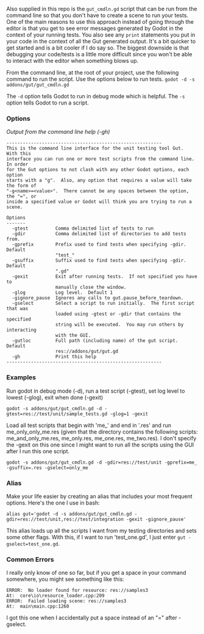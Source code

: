 Also supplied in this repo is the `gut_cmdln.gd` script that can be run from the command line so that you don't have to create a scene to run your tests.  One of the main reasons to use this approach instead of going through the editor is that you get to see error messages generated by Godot in the context of your running tests.  You also see any `print` statements you put in  your code in the context of all the Gut generated output.  It's a bit quicker to get started and is a bit cooler if I do say so.  The biggest downside is that debugging your code/tests is a little more difficult since you won't be able to interact with the editor when something blows up.

From the command line, at the root of your project, use the following command to run the script.  Use the options below to run tests.
	`godot -d -s addons/gut/gut_cmdln.gd`

The `-d` option tells Godot to run in debug mode which is helpful.  The `-s` option tells Godot to run a script.

### Options
_Output from the command line help (-gh)_
```
---------------------------------------------------------                               
This is the command line interface for the unit testing tool Gut.  With this
interface you can run one or more test scripts from the command line.  In order
for the Gut options to not clash with any other Godot options, each option
starts with a "g".  Also, any option that requires a value will take the form of
"-g<name>=<value>".  There cannot be any spaces between the option, the "=", or
inside a specified value or Godot will think you are trying to run a scene.       

Options                                                                                                               
-------                                                                                                               
  -gtest          Comma delimited list of tests to run
  -gdir           Comma delimited list of directories to add tests from.
  -gprefix        Prefix used to find tests when specifying -gdir.  Default
                  "test_"
  -gsuffix        Suffix used to find tests when specifying -gdir.  Default
                  ".gd"
  -gexit          Exit after running tests.  If not specified you have to
                  manually close the window.
  -glog           Log level.  Default 1
  -gignore_pause  Ignores any calls to gut.pause_before_teardown.
  -gselect        Select a script to run initially.  The first script that was
                  loaded using -gtest or -gdir that contains the specified
                  string will be executed.  You may run others by interacting
                  with the GUI.
  -gutloc         Full path (including name) of the gut script.  Default
                  res://addons/gut/gut.gd
  -gh             Print this help
---------------------------------------------------------   
```

### Examples

Run godot in debug mode (-d), run a test script (-gtest), set log level to lowest (-glog), exit when done (-gexit)

`godot -s addons/gut/gut_cmdln.gd -d -gtest=res://test/unit/sample_tests.gd -glog=1 -gexit`

Load all test scripts that begin with 'me_' and end in '.res' and run me_only_only_me.res (given that the directory contains the following scripts:  me_and_only_me.res, me_only.res, me_one.res, me_two.res).  I don't specify the -gexit on this one since I might want to run all the scripts using the GUI after I run this one script.

`godot -s addons/gut/gut_cmdln.gd -d -gdir=res://test/unit -gprefix=me_ -gsuffix=.res -gselect=only_me`

### Alias
Make your life easier by creating an alias that includes your most frequent options.  Here's the one I use in bash:

`alias gut='godot -d -s addons/gut/gut_cmdln.gd -gdir=res://test/unit,res://test/integration -gexit -gignore_pause'`

This alias loads up all the scripts I want from my testing directories and sets some other flags.  With this, if I want to run 'test_one.gd', I just enter `gut -gselect=test_one.gd`.

### Common Errors
I really only know of one so far, but if you get a space in your command somewhere, you might see something like this:
```
ERROR:  No loader found for resource: res://samples3
At:  core\io\resource_loader.cpp:209
ERROR:  Failed loading scene: res://samples3
At:  main\main.cpp:1260
```
I got this one when I accidentally put a space instead of an "=" after -gselect.
